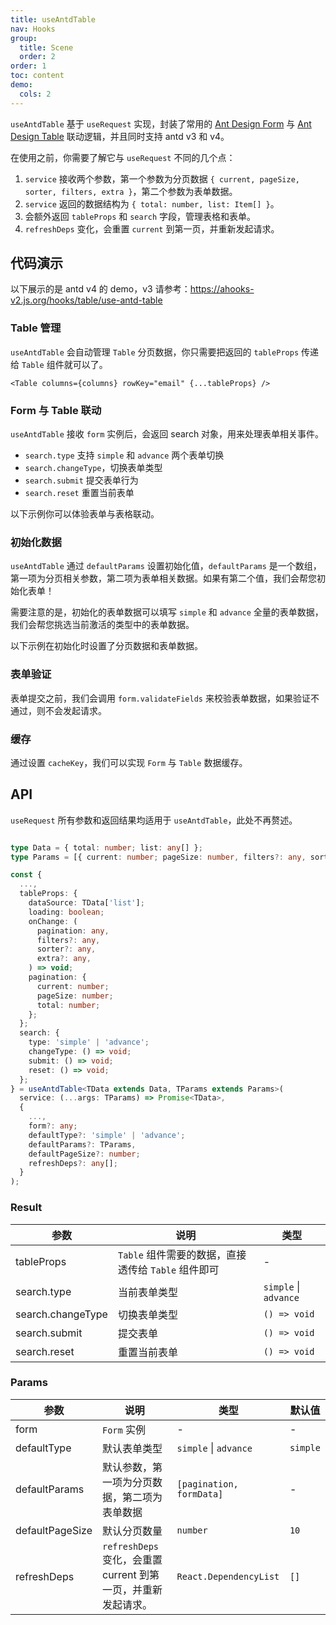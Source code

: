 ```yaml
---
title: useAntdTable
nav: Hooks
group:
  title: Scene
  order: 2
order: 1
toc: content
demo:
  cols: 2
---
```


`useAntdTable` 基于 `useRequest` 实现，封装了常用的 [Ant Design Form](https://ant.design/components/form-cn/) 与 [Ant Design Table](https://ant.design/components/table-cn/) 联动逻辑，并且同时支持 antd v3 和 v4。

在使用之前，你需要了解它与 `useRequest` 不同的几个点：

1. `service` 接收两个参数，第一个参数为分页数据 `{ current, pageSize, sorter, filters, extra }`，第二个参数为表单数据。
2. `service` 返回的数据结构为 `{ total: number, list: Item[] }`。
3. 会额外返回 `tableProps` 和 `search` 字段，管理表格和表单。
4. `refreshDeps` 变化，会重置 `current` 到第一页，并重新发起请求。

## 代码演示

以下展示的是 antd v4 的 demo，v3 请参考：https://ahooks-v2.js.org/hooks/table/use-antd-table

### Table 管理

`useAntdTable` 会自动管理 `Table` 分页数据，你只需要把返回的 `tableProps` 传递给 `Table` 组件就可以了。

```tsx | pure
<Table columns={columns} rowKey="email" {...tableProps} />
```

<code src="./demo/table.tsx"></code>

### Form 与 Table 联动

`useAntdTable` 接收 `form` 实例后，会返回 search 对象，用来处理表单相关事件。

- `search.type` 支持 `simple` 和 `advance` 两个表单切换
- `search.changeType`，切换表单类型
- `search.submit` 提交表单行为
- `search.reset` 重置当前表单

以下示例你可以体验表单与表格联动。

<code src="./demo/form.tsx"></code>

### 初始化数据

`useAntdTable` 通过 `defaultParams` 设置初始化值，`defaultParams` 是一个数组，第一项为分页相关参数，第二项为表单相关数据。如果有第二个值，我们会帮您初始化表单！

需要注意的是，初始化的表单数据可以填写 `simple` 和 `advance` 全量的表单数据，我们会帮您挑选当前激活的类型中的表单数据。

以下示例在初始化时设置了分页数据和表单数据。

<code src="./demo/init.tsx"></code>

### 表单验证

表单提交之前，我们会调用 `form.validateFields` 来校验表单数据，如果验证不通过，则不会发起请求。

<code src="./demo/validate.tsx"></code>

### 缓存

通过设置 `cacheKey`，我们可以实现 `Form` 与 `Table` 数据缓存。

<code src="./demo/cache.tsx"></code>

## API

`useRequest` 所有参数和返回结果均适用于 `useAntdTable`，此处不再赘述。

```typescript

type Data = { total: number; list: any[] };
type Params = [{ current: number; pageSize: number, filters?: any, sorter?: any, extra?: any }, { [key: string]: any }];

const {
  ...,
  tableProps: {
    dataSource: TData['list'];
    loading: boolean;
    onChange: (
      pagination: any,
      filters?: any,
      sorter?: any,
      extra?: any,
    ) => void;
    pagination: {
      current: number;
      pageSize: number;
      total: number;
    };
  };
  search: {
    type: 'simple' | 'advance';
    changeType: () => void;
    submit: () => void;
    reset: () => void;
  };
} = useAntdTable<TData extends Data, TParams extends Params>(
  service: (...args: TParams) => Promise<TData>,
  {
    ...,
    form?: any;
    defaultType?: 'simple' | 'advance';
    defaultParams?: TParams,
    defaultPageSize?: number;
    refreshDeps?: any[];
  }
);
```

### Result

| 参数              | 说明                                                | 类型                  |
| ----------------- | --------------------------------------------------- | --------------------- |
| tableProps        | `Table` 组件需要的数据，直接透传给 `Table` 组件即可 | -                     |
| search.type       | 当前表单类型                                        | `simple` \| `advance` |
| search.changeType | 切换表单类型                                        | `() => void`          |
| search.submit     | 提交表单                                            | `() => void`          |
| search.reset      | 重置当前表单                                        | `() => void`          |

### Params

| 参数 | 说明 | 类型 | 默认值 |
| --- | --- | --- | --- |
| form | `Form` 实例 | - | - |
| defaultType | 默认表单类型 | `simple` \| `advance` | `simple` |
| defaultParams | 默认参数，第一项为分页数据，第二项为表单数据 | `[pagination, formData]` | - |
| defaultPageSize | 默认分页数量 | `number` | `10` |
| refreshDeps | `refreshDeps` 变化，会重置 current 到第一页，并重新发起请求。 | `React.DependencyList` | `[]` |
